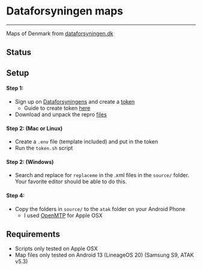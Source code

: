 # Dataforsyningen maps
---
Maps of Denmark from [dataforsyningen.dk](https://dataforsyningen.dk/)

## Status



## Setup

#### Step 1:
  - Sign up on [Dataforsyningens](https://dataforsyningen.dk/) and create a [token](https://dataforsyningen.dk/user#token)
    - Guide to create token [here](https://confluence.sdfi.dk/display/MYD/Log+ind+og+Token)
  - Download and unpack the repro [files](https://github.com/ATAK-Denmark/dataforsyningen-maps/archive/refs/heads/main.zip)

#### Step 2: (Mac or Linux)
  - Create a `.env` file (template included) and put in the token
  - Run the `token.sh` script

#### Step 2: (Windows)
  - Search and replace for `replaceme` in the .xml files in the `source/` folder. Your favorite editor should be able to do this.

#### Step 4:
  - Copy the folders in `source/` to the `atak` folder on your Android Phone
    - I used [OpenMTP](https://openmtp.ganeshrvel.com/) for Apple OSX

## Requirements
  - Scripts only tested on Apple OSX
  - Map files only tested on Android 13 (LineageOS 20) (Samsung S9, ATAK v5.3)